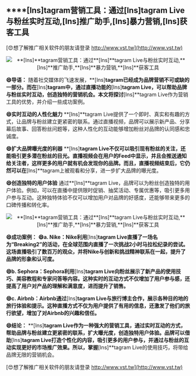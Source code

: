 ## ****[Ins]**tagram营销工具：通过**[Ins]**tagram Live与粉丝实时互动,**[Ins]**推广助手,**[Ins]**暴力营销,**[Ins]**获客工具**

[😍想了解推广相关软件的朋友请登录 http://www.vst.tw](http://www.vst.tw)

 <center><img src="https://vst.tw/MP4/tuiguang/png/7.png" alt="**[Ins]**tagram营销工具：通过**[Ins]**tagram Live与粉丝实时互动,**[Ins]**推广助手,**[Ins]**暴力营销,**[Ins]**获客工具"></center>

**😄导语：**
随着社交媒体的飞速发展，**[Ins]**tagram已经成为品牌营销不可或缺的一部分。而在**[Ins]**tagram中，通过直播功能的**[Ins]**tagram Live，可以帮助品牌与粉丝实时互动，创造独特的营销机会。本文将探讨**[Ins]**tagram Live作为营销工具的优势，并介绍一些成功案例。

**😄实时互动的人性化魅力**
**[Ins]**tagram Live提供了一个即时、真实和有趣的方式，让品牌与粉丝建立更紧密的联系。通过直播视频，品牌可以展示新产品、分享幕后故事、回答粉丝问题等，这种人性化的互动能够增加粉丝对品牌的认同感和忠诚度。

**😄扩大品牌曝光度的利器**
**[Ins]**tagram Live不仅可以吸引现有粉丝的关注，还能吸引更多潜在粉丝的目光。直播视频会在用户的Feed中显示，并且会推送通知给关注者，这样更多的用户就有机会发现你的品牌。而且，直播视频结束后，它仍然可以在**[Ins]**tagram上被观看和分享，进一步扩大品牌的曝光度。

**😄创造独特的用户体验**
通过**[Ins]**tagram Live，品牌可以为粉丝创造独特的用户体验。例如，可以在直播中提供限时促销、抽奖活动、专属优惠等，吸引更多用户参与互动。这种独特体验不仅可以增加用户对品牌的好感度，还能够带来更多的口碑传播和转化率。

 <center><img src="https://vst.tw/MP4/tuiguang/png/6.png" alt="**[Ins]**tagram营销工具：通过**[Ins]**tagram Live与粉丝实时互动,**[Ins]**推广助手,**[Ins]**暴力营销,**[Ins]**获客工具"></center>

**😄成功案例：**
**😄a. Nike：Nike利用**[Ins]**tagram Live直播了一场名为“Breaking2”的活动，在全球范围内直播了一次挑战2小时马拉松纪录的尝试。这场直播吸引了数百万的观众，并将Nike与创新和挑战精神联系在一起，提升了品牌的形象和认可度。**

**😄b. Sephora：Sephora利用**[Ins]**tagram Live向粉丝展示了新产品的使用技巧、美容教程和专家问答等内容。这种实时的互动方式不仅增加了用户参与感，还提高了用户对产品的理解和满意度，进而提升了销售。**

**😄c. Airbnb：Airbnb通过**[Ins]**tagram Live与旅行博主合作，展示各种目的地的旅行体验和提示。这种直播方式不仅为用户提供了有用的信息，还激发了他们的旅行欲望，增加了对Airbnb的兴趣和信任。**

**😄结论：**
**[Ins]**tagram Live作为一种强大的营销工具，通过实时互动的方式，帮助品牌与粉丝建立更紧密的联系，扩大曝光度，创造独特用户体验。品牌可以借助**[Ins]**tagram Live打造个性化的内容，吸引更多的用户参与，并通过与粉丝的互动实现更好的市场推广效果。所以，掌握**[Ins]**tagram Live的使用技巧，将带给品牌无限的营销机会。

[😍想了解推广相关软件的朋友请登录 http://www.vst.tw](http://www.vst.tw)



